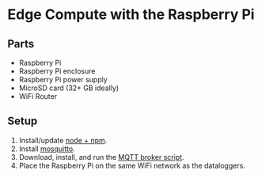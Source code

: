 # Edge Compute with the Raspberry Pi

## Parts
- Raspberry Pi
- Raspberry Pi enclosure
- Raspberry Pi power supply
- MicroSD card (32+ GB ideally)
- WiFi Router

## Setup
1. Install/update [node + npm](https://thisdavej.com/upgrading-to-more-recent-versions-of-node-js-on-the-raspberry-pi/).
2. Install [mosquitto](https://randomnerdtutorials.com/how-to-install-mosquitto-broker-on-raspberry-pi/).
3. Download, install, and run the [MQTT broker script](/mqtt_nodejs).
4. Place the Raspberry Pi on the same WiFi network as the dataloggers.
